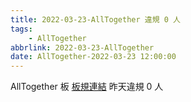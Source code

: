 ```yaml
---
title: 2022-03-23-AllTogether 違規 0 人
tags:
    - AllTogether
abbrlink: 2022-03-23-AllTogether
date: AllTogether-2022-03-23 12:00:00
---
```

AllTogether 板 [板規連結](https://www.ptt.cc/bbs/AllTogether/M.1643211430.A.5FB.html)
昨天違規 0 人
